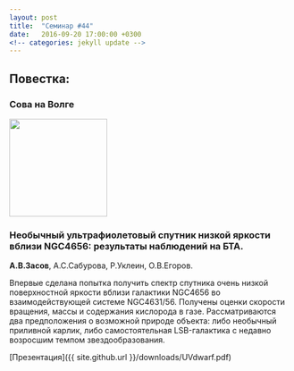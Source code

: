 ```yaml
---
layout: post
title:  "Семинар #44"
date:   2016-09-20 17:00:00 +0300
<!-- categories: jekyll update -->
---
```

## Повестка: 

### Сова на Волге 
<!-- ![Семинар отдела внегалактической астрономии](/downloads/sova.jpg =250x "Семинар отдела внегалактической астрономии") -->
<img style="float: inline; width: 175px;" src="{{ site.github.url }}/downloads/sova.jpg ">

### Необычный ультрафиолетовый спутник низкой яркости вблизи NGC4656: результаты наблюдений на БТА.
**А.В.Засов**, А.С.Сабурова, Р.Уклеин, О.В.Егоров. 

Впервые сделана попытка получить спектр спутника очень низкой поверхностной
яркости вблизи галактики NGC4656 во взаимодействующей системе NGC4631/56.
Получены оценки скорости вращения, массы и содержания кислорода в газе.
Рассматриваются два предположения о возможной природе объекта: либо необычный
приливной карлик, либо самостоятельная LSB-галактика с недавно возросшим
темпом звездообразования.

[Презентация]({{ site.github.url }}/downloads/UVdwarf.pdf)

